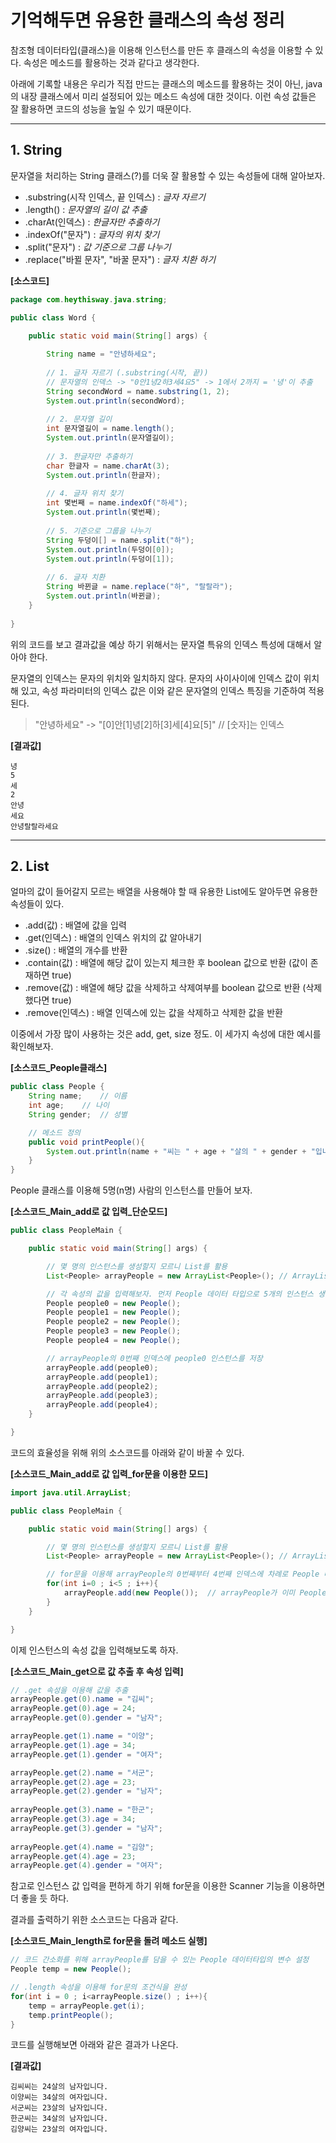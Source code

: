# 기억해두면 유용한 클래스의 속성 정리
참조형 데이터타입(클래스)을 이용해 인스턴스를 만든 후 클래스의 속성을 이용할 수 있다. 속성은 메소드를 활용하는 것과 같다고 생각한다. 

아래에 기록할 내용은 우리가 직접 만드는 클래스의 메소드를 활용하는 것이 아닌, java의 내장 클래스에서 미리 설정되어 있는 메소드 속성에 대한 것이다. 이런 속성 값들은 잘 활용하면 코드의 성능을 높일 수 있기 때문이다.

* * * 

## 1. String
문자열을 처리하는 String 클래스(?)를 더욱 잘 활용할 수 있는 속성들에 대해 알아보자.
- .substring(시작 인덱스, 끝 인덱스) : *글자 자르기*
- .length() : *문자열의 길이 값 추출*
- .charAt(인덱스) : *한글자만 추출하기*
- .indexOf("문자") : *글자의 위치 찾기*
- .split("문자") : *값 기준으로 그룹 나누기*
- .replace("바뀔 문자", "바꿀 문자") : *글자 치환 하기*

**[소스코드]**
```java
package com.heythisway.java.string;

public class Word {

	public static void main(String[] args) {
		
		String name = "안녕하세요";
		
		// 1. 글자 자르기 (.substring(시작, 끝))
		// 문자열의 인덱스 -> "0안1녕2하3세4요5" -> 1에서 2까지 = '녕'이 추출
		String secondWord = name.substring(1, 2); 	
		System.out.println(secondWord);
		
		// 2. 문자열 길이
		int 문자열길이 = name.length();
		System.out.println(문자열길이);
		
		// 3. 한글자만 추출하기
		char 한글자 = name.charAt(3);
		System.out.println(한글자);
		
		// 4. 글자 위치 찾기
		int 몇번째 = name.indexOf("하세");
		System.out.println(몇번째);
		
		// 5. 기준으로 그룹을 나누기
		String 두덩이[] = name.split("하");
		System.out.println(두덩이[0]);
		System.out.println(두덩이[1]);
		
		// 6. 글자 치환
		String 바뀐글 = name.replace("하", "랄랄라");
		System.out.println(바뀐글);
	}
	
}
```
위의 코드를 보고 결과값을 예상 하기 위해서는 문자열 특유의 인덱스 특성에 대해서 알아야 한다.

문자열의 인덱스는 문자의 위치와 일치하지 않다. 문자의 사이사이에 인덱스 값이 위치해 있고, 속성 파라미터의 인덱스 값은 이와 같은 문자열의 인덱스 특징을 기준하여 적용된다.
> "안녕하세요" -> "[0]안[1]녕[2]하[3]세[4]요[5]"  // [숫자]는 인덱스

**[결과값]**
```
녕
5
세
2
안녕
세요
안녕랄랄라세요
```

* * *

## 2. List
얼마의 값이 들어갈지 모르는 배열을 사용해야 할 때 유용한 List에도 알아두면 유용한 속성들이 있다.
- .add(값) : 배열에 값을 입력
- .get(인덱스) : 배열의 인덱스 위치의 값 알아내기
- .size() : 배열의 개수를 반환
- .contain(값) : 배열에 해당 값이 있는지 체크한 후 boolean 값으로 반환 (값이 존재하면 true)
- .remove(값) : 배열에 해당 값을 삭제하고 삭제여부를 boolean 값으로 반환 (삭제 했다면 true)
- .remove(인덱스) : 배열 인덱스에 있는 값을 삭제하고 삭제한 값을 반환

이중에서 가장 많이 사용하는 것은 add, get, size 정도. 이 세가지 속성에 대한 예시를 확인해보자.



**[소스코드_People클래스]**
```java
public class People {
	String name;	// 이름
	int age;	// 나이 
	String gender;	// 성별 

	// 메소드 정의
	public void printPeople(){
		System.out.println(name + "씨는 " + age + "살의 " + gender + "입니다.");
	}
}
```

People 클래스를 이용해 5명(n명) 사람의 인스턴스를 만들어 보자.



**[소스코드_Main_add로 값 입력_단순모드]**
```java
public class PeopleMain {

	public static void main(String[] args) {

		// 몇 명의 인스턴스를 생성할지 모르니 List를 활용
		List<People> arrayPeople = new ArrayList<People>();	// ArrayList의 다형성, People 오브젝트만 값으로 가질 수 있도록 제네릭 설정

		// 각 속성의 값을 입력해보자. 먼저 People 데이터 타입으로 5개의 인스턴스 생성
		People people0 = new People();
		People people1 = new People();
		People people2 = new People();
		People people3 = new People();
		People people4 = new People();

		// arrayPeople의 0번째 인덱스에 people0 인스턴스를 저장
		arrayPeople.add(people0);	
		arrayPeople.add(people1);
		arrayPeople.add(people2);
		arrayPeople.add(people3);
		arrayPeople.add(people4);
	}

}

```

코드의 효율성을 위해 위의 소스코드를 아래와 같이 바꿀 수 있다.



**[소스코드_Main_add로 값 입력_for문을 이용한 모드]**
```java
import java.util.ArrayList;

public class PeopleMain {

	public static void main(String[] args) {

		// 몇 명의 인스턴스를 생성할지 모르니 List를 활용
		List<People> arrayPeople = new ArrayList<People>();	// ArrayList의 다형성, People 오브젝트만 값으로 가질 수 있도록 제네릭 설정

		// for문을 이용해 arrayPeople의 0번째부터 4번째 인덱스에 차례로 People 데이터타입 인스턴스를 생성하면서 바로 저장
		for(int i=0 ; i<5 ; i++){
			arrayPeople.add(new People());	// arrayPeople가 이미 People 데이터타입으로 만들어졌으므로 바로 인스턴스 생성이 가능
		}
	}

}

```
이제 인스턴스의 속성 값을 입력해보도록 하자.



**[소스코드_Main_get으로 값 추출 후 속성 입력]**
```java
// .get 속성을 이용해 값을 추출
arrayPeople.get(0).name = "김씨";
arrayPeople.get(0).age = 24;
arrayPeople.get(0).gender = "남자";

arrayPeople.get(1).name = "이양";
arrayPeople.get(1).age = 34;
arrayPeople.get(1).gender = "여자";

arrayPeople.get(2).name = "서군";
arrayPeople.get(2).age = 23;
arrayPeople.get(2).gender = "남자";
			
arrayPeople.get(3).name = "한군";
arrayPeople.get(3).age = 34;
arrayPeople.get(3).gender = "남자";
			
arrayPeople.get(4).name = "김양";
arrayPeople.get(4).age = 23;
arrayPeople.get(4).gender = "여자";
```
참고로 인스턴스 값 입력을 편하게 하기 위해 for문을 이용한 Scanner 기능을 이용하면 더 좋을 듯 하다.

결과를 출력하기 위한 소스코드는 다음과 같다.




**[소스코드_Main_length로 for문을 돌려 메소드 실행]**
```java
// 코드 간소화를 위해 arrayPeople를 담을 수 있는 People 데이터타입의 변수 설정
People temp = new People();

// .length 속성을 이용해 for문의 조건식을 완성
for(int i = 0 ; i<arrayPeople.size() ; i++){
	temp = arrayPeople.get(i);
	temp.printPeople();
}
```
코드를 실행해보면 아래와 같은 결과가 나온다.




**[결과값]**
```
김씨씨는 24살의 남자입니다.
이양씨는 34살의 여자입니다.
서군씨는 23살의 남자입니다.
한군씨는 34살의 남자입니다.
김양씨는 23살의 여자입니다.
```














